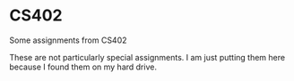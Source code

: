 # CS402
Some assignments from CS402

These are not particularly special assignments. I am just putting them here because I found them on my hard drive.
